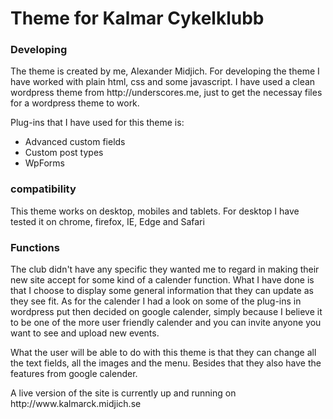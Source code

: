 <h1>Theme for Kalmar Cykelklubb</h1>

<h3>Developing</h3>
<p>The theme is created by me, Alexander Midjich. For developing the theme I have worked with plain html, css and some javascript. I have used a clean wordpress theme from http://underscores.me, just to get the necessay files for a wordpress theme to work.</p>

<p>Plug-ins that I have used for this theme is:</p>
<ul>
  <li>Advanced custom fields</li>
  <li>Custom post types</li>
  <li>WpForms</li>
</ul> 
  
<h3>compatibility</h3>
<p>This theme works on desktop, mobiles and tablets. For desktop I have tested it on chrome, firefox, IE, Edge and Safari</p>

<h3>Functions</h3>
The club didn't have any specific they wanted me to regard in making their new site accept for some kind of a calender function. What I have done is that I choose to display some general information that they can update as they see fit. As for the calender I had a look on some of the plug-ins in wordpress put then decided on google calender, simply because I believe it to be one of the more user friendly calender and you can invite anyone you want to see and upload new events.</p>

<p>What the user will be able to do with this theme is that they can change all the text fields, all the images and the menu. Besides that they also have the features from google calender.</p>

<p>A live version of the site is currently up and running on http://www.kalmarck.midjich.se</p>
